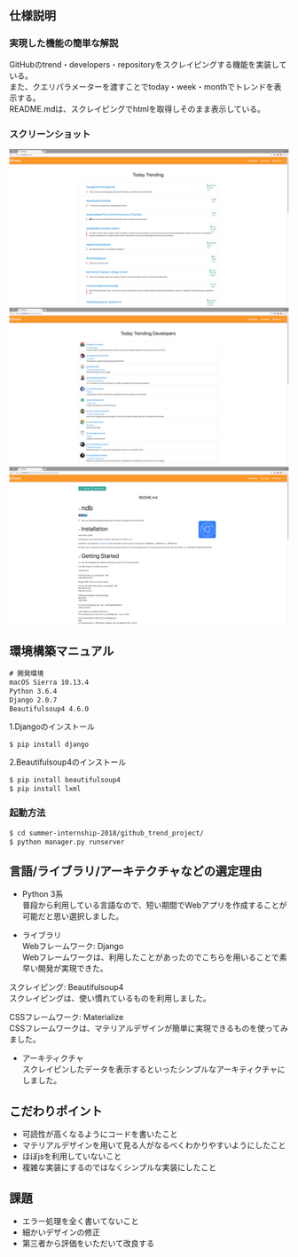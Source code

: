 ## 仕様説明
### 実現した機能の簡単な解説
GitHubのtrend・developers・repositoryをスクレイピングする機能を実装している。  
また、クエリパラメーターを渡すことでtoday・week・monthでトレンドを表示する。  
README.mdは、スクレイピングでhtmlを取得しそのまま表示している。  

### スクリーンショット
![top](./img/top.png)
![developer](./img/developer.png)
![detail](./img/detail.png)

## 環境構築マニュアル
```
# 開発環境
macOS Sierra 10.13.4
Python 3.6.4
Django 2.0.7
Beautifulsoup4 4.6.0
```

1.Djangoのインストール
```
$ pip install django
```

2.Beautifulsoup4のインストール
```
$ pip install beautifulsoup4
$ pip install lxml
```

### 起動方法

```
$ cd summer-internship-2018/github_trend_project/
$ python manager.py runserver
```

## 言語/ライブラリ/アーキテクチャなどの選定理由
- Python 3系   
普段から利用している言語なので、短い期間でWebアプリを作成することが可能だと思い選択しました。

- ライブラリ  
Webフレームワーク: Django  
Webフレームワークは、利用したことがあったのでこちらを用いることで素早い開発が実現できた。

スクレイピング: Beautifulsoup4  
スクレイピングは、使い慣れているものを利用しました。

CSSフレームワーク: Materialize  
CSSフレームワークは、マテリアルデザインが簡単に実現できるものを使ってみました。


- アーキティクチャ  
スクレイピンしたデータを表示するといったシンプルなアーキティクチャにしました。

## こだわりポイント
- 可読性が高くなるようにコードを書いたこと
- マテリアルデザインを用いて見る人がなるべくわかりやすいようにしたこと
- ほぼjsを利用していないこと
- 複雑な実装にするのではなくシンプルな実装にしたこと

## 課題
- エラー処理を全く書いてないこと
- 細かいデザインの修正
- 第三者から評価をいただいて改良する
